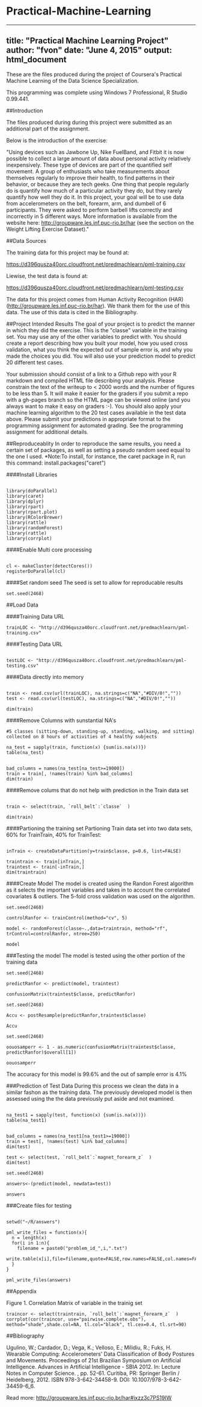 # Practical-Machine-Learning
---
title: "Practical Machine Learning Project"
author: "fvon"
date: "June 4, 2015"
output: html_document
---

These are the files produced during the project of Coursera's Practical Machine Learning of the Data Science Specialization.

This programming was complete using Windows 7 Professional, R Studio 0.99.441.

##Introduction

The files produced during during this project were submitted as an additional part of the assignment. 

Below is the introduction of the exercise:

"Using devices such as Jawbone Up, Nike FuelBand, and Fitbit it is now possible to collect a large amount of data about personal activity relatively inexpensively. These type of devices are part of the quantified self movement. A group of enthusiasts who take measurements about themselves regularly to improve their health, to find patterns in their behavior, or because they are tech geeks. One thing that people regularly do is quantify how much of a particular activity they do, but they rarely quantify how well they do it. In this project, your goal will be to use data from accelerometers on the belt, forearm, arm, and dumbell of 6 participants. They were asked to perform barbell lifts correctly and incorrectly in 5 different ways. More information is available from the website here: http://groupware.les.inf.puc-rio.br/har (see the section on the Weight Lifting Exercise Dataset)."



##Data Sources

The training data for this project may be found at:

https://d396qusza40orc.cloudfront.net/predmachlearn/pml-training.csv

Liewise, the test data is found at:

https://d396qusza40orc.cloudfront.net/predmachlearn/pml-testing.csv

The data for this project comes from Human Activity Recognition (HAR) (http://groupware.les.inf.puc-rio.br/har). We thank them for the use of this data. The use of this data is cited in the Bibliography. 

##Project Intended Results
The goal of your project is to predict the manner in which they did the exercise. This is the "classe" variable in the training set. You may use any of the other variables to predict with. You should create a report describing how you built your model, how you used cross validation, what you think the expected out of sample error is, and why you made the choices you did. You will also use your prediction model to predict 20 different test cases.

Your submission should consist of a link to a Github repo with your R markdown and compiled HTML file describing your analysis. Please constrain the text of the writeup to < 2000 words and the number of figures to be less than 5. It will make it easier for the graders if you submit a repo with a gh-pages branch so the HTML page can be viewed online (and you always want to make it easy on graders :-).
You should also apply your machine learning algorithm to the 20 test cases available in the test data above. Please submit your predictions in appropriate format to the programming assignment for automated grading. See the programming assignment for additional details.


##Reproduceablity
In order to reproduce the same results, you need a certain set of packages, as well as setting a pseudo random seed equal to the one I used. *Note:To install, for instance, the caret package in R, run this command: install.packages("caret")

####Install Libraries

```{r,warning=FALSE}

library(doParallel)
library(caret)
library(dplyr)
library(rpart)
library(rpart.plot)
library(RColorBrewer)
library(rattle)
library(randomForest)
library(rattle)
library(corrplot)

```
####Enable Multi core processing
```{r,warning=FALSE}

cl <- makeCluster(detectCores())
registerDoParallel(cl)

```

####Set random seed
The seed is set to allow for reproducable results

```{r}
set.seed(2468)

```

##Load Data

####Training Data URL

```{r}
trainLOC <- "http://d396qusza40orc.cloudfront.net/predmachlearn/pml-training.csv"

```

####Testing Data URL

```{r}

testLOC <- "http://d396qusza40orc.cloudfront.net/predmachlearn/pml-testing.csv"

```

####Data directly into memory

```{r}

train <- read.csv(url(trainLOC), na.strings=c("NA","#DIV/0!",""))
test <- read.csv(url(testLOC), na.strings=c("NA","#DIV/0!",""))

dim(train)

```
####Remove Columns with sunstantial NA's

```{r}
#5 classes (sitting-down, standing-up, standing, walking, and sitting) collected on 8 hours of activities of 4 healthy subjects

na_test = sapply(train, function(x) {sum(is.na(x))})
table(na_test)


bad_columns = names(na_test[na_test>=19000])
train = train[, !names(train) %in% bad_columns]
dim(train)

```

####Remove colums that do not help with prediction in the Train data set

```{r}

train <- select(train, `roll_belt`:`classe`  )

dim(train)
```

####Partioning the training set
Partioning Train data set into two data sets, 60% for TrainTrain, 40% for TrainTest:

```{r}

inTrain <- createDataPartition(y=train$classe, p=0.6, list=FALSE)

traintrain <- train[inTrain,]
traintest <- train[-inTrain,]
dim(traintrain)

```

####Create Model
The model is created using the Randon Forest algorithm as it  selects the important variables and takes in to account the correlated covariates & outliers. The 5-fold cross validation was used on the algorithm.

```{r}
set.seed(2468)

controlRanfor <- trainControl(method="cv", 5)

model <- randomForest(classe~.,data=traintrain, method="rf", trControl=controlRanfor, ntree=250)

model

```
###Testing the model
The model is tested using the other portion of the training data

```{r}
set.seed(2468)

predictRanfor <- predict(model, traintest)

confusionMatrix(traintest$classe, predictRanfor)

set.seed(2468)

Accu <- postResample(predictRanfor,traintest$classe)

Accu

set.seed(2468)

oouosamperr <- 1 - as.numeric(confusionMatrix(traintest$classe, predictRanfor)$overall[1])

oouosamperr

```
The accuracy for this model is 99.6% and the out of sample error is 4.1%



###Prediction of Test Data
During this process we clean the data in a similar fashon as the training data. The previously developed model is then assessed using the the data previously put aside and not examined.

```{r}

na_test1 = sapply(test, function(x) {sum(is.na(x))})
table(na_test1)


bad_columns = names(na_test1[na_test1>=19000])
train = test[, !names(test) %in% bad_columns]
dim(test)

test <- select(test, `roll_belt`:`magnet_forearm_z`  )
dim(test)

set.seed(2468)

answers<-(predict(model, newdata=test))

answers

```



###Create files for testing
```{r}

setwd("~/R/answers")

pml_write_files = function(x){
  n = length(x)
  for(i in 1:n){
    filename = paste0("problem_id_",i,".txt")
    write.table(x[i],file=filename,quote=FALSE,row.names=FALSE,col.names=FALSE)
  }
}

pml_write_files(answers)

```


##Appendix

Figure 1. Correlation Matrix of variable in the trainig set
```{r,fig.height=8,fig.width=8}
traincor <- select(traintrain, `roll_belt`:`magnet_forearm_z`  )
corrplot(cor(traincor, use="pairwise.complete.obs"), method="shade",shade.col=NA, tl.col="black", tl.cex=0.4, tl.srt=90)                
```


##Bibliography

Ugulino, W.; Cardador, D.; Vega, K.; Velloso, E.; Milidiu, R.; Fuks, H. Wearable Computing: Accelerometers' Data Classification of Body Postures and Movements. Proceedings of 21st Brazilian Symposium on Artificial Intelligence. Advances in Artificial Intelligence - SBIA 2012. In: Lecture Notes in Computer Science. , pp. 52-61. Curitiba, PR: Springer Berlin / Heidelberg, 2012. ISBN 978-3-642-34458-9. DOI: 10.1007/978-3-642-34459-6_6. 

Read more: http://groupware.les.inf.puc-rio.br/har#ixzz3c7PS19IW

